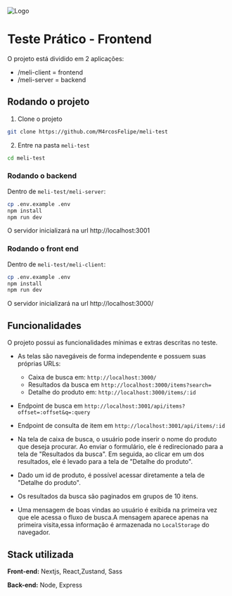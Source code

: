 ![Logo](https://http2.mlstatic.com/frontend-assets/ml-web-navigation/ui-navigation/6.6.111/mercadolibre/logo_large_25years_v2.png)

# Teste Prático - Frontend

O projeto está dividido em 2 aplicações:

- /meli-client = frontend
- /meli-server = backend

## Rodando o projeto

1. Clone o projeto

```bash
git clone https://github.com/M4rcosFelipe/meli-test

```

2. Entre na pasta `meli-test`

```bash
cd meli-test
```

### Rodando o backend

Dentro de `meli-test/meli-server`:

```bash
cp .env.example .env
npm install
npm run dev

```

O servidor inicializará na url http://localhost:3001

### Rodando o front end

Dentro de `meli-test/meli-client`:

```bash
cp .env.example .env
npm install
npm run dev

```

O servidor inicializará na url http://localhost:3000/

## Funcionalidades

O projeto possui as funcionalidades mínimas e extras descritas no teste.

- As telas são navegáveis de forma independente e possuem suas próprias URLs:

  - Caixa de busca em: `http://localhost:3000/`
  - Resultados da busca em `http://localhost:3000/items?search=`
  - Detalhe do produto em: `http://localhost:3000/items/:id`

- Endpoint de busca em `http://localhost:3001/api/items?offset=:offset&q=:query`
- Endpoint de consulta de item em `http://localhost:3001/api/items/:id`

- Na tela de caixa de busca, o usuário pode inserir o nome do produto que deseja procurar. Ao
  enviar o formulário, ele é redirecionado para a tela de "Resultados da busca". Em seguida, ao
  clicar em um dos resultados, ele é levado para a tela de "Detalhe do produto".

- Dado um id de produto, é possível acessar diretamente a tela de "Detalhe do produto".

- Os resultados da busca são paginados em grupos de 10 itens.

- Uma mensagem de boas vindas ao usuário é exibida na primeira vez que ele acessa o fluxo de
  busca.A mensagem aparece apenas na primeira visita,essa informação é armazenada no `LocalStorage` do navegador.

## Stack utilizada

**Front-end:** Nextjs, React,Zustand, Sass

**Back-end:** Node, Express
